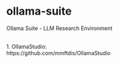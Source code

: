 # ollama-suite
Ollama Suite - LLM Research Environment

<br>
1. OllamaStudio:
<br>
https://github.com/mmftdis/OllamaStudio

<br><br>
